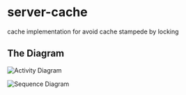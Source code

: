 # server-cache
cache implementation for avoid cache stampede by locking


The Diagram
----
![Activity Diagram](http://www.plantuml.com/plantuml/proxy?src=https://raw.githubusercontent.com/Maznna/server-cache/main/activity-diagram.puml)

![Sequence Diagram](http://www.plantuml.com/plantuml/proxy?src=https://raw.githubusercontent.com/Maznna/server-cache/main/sequence-diagram.puml)

